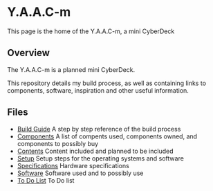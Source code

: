 <!-- ======================================== yaacmindex.md Start ======================================== -->


<!-- ------------------------------ Intro Start ------------------------------ -->

# Y.A.A.C-m

This page is the home of the Y.A.A.C-m, a mini CyberDeck

<!-- ------------------------------ Intro End ------------------------------ -->


<!-- ------------------------------ Overview Start ------------------------------ -->

## Overview

The Y.A.A.C-m is a planned mini CyberDeck.

This repository details my build process, as well as containing links to components, software, inspiration and other useful information.

<!-- ------------------------------ Overview End ------------------------------ -->


<!-- ------------------------------ Files Start ------------------------------ -->

## Files

* [Build Guide](yaacmbuild.md) A step by step reference of the build process
* [Components](yaacmcomponents.md) A list of compents used, components owned, and components to possibly buy
* [Contents](yaacmcontent.md) Content included and planned to be included
* [Setup](yaacmsetup.md) Setup steps for the operating systems and software
* [Specifications](yaacmspecs.md) Hardware specifications
* [Software](yaacmsoftware.md) Software used and to possibly use
* [To Do List](yaacmtodo.md) To Do list

<!-- ------------------------------ Files End ------------------------------ -->


<!-- ------------------------------ Outro Start ------------------------------ -->

<!-- ------------------------------ Outro End ------------------------------ -->


<!-- ======================================== yaacmindex.md End ======================================== -->
